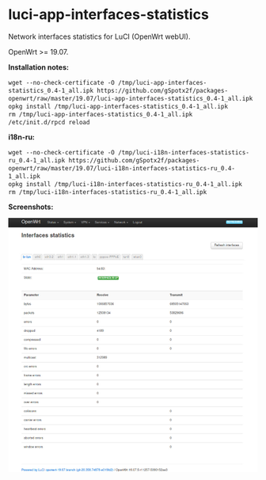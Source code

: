 # luci-app-interfaces-statistics
Network interfaces statistics for LuCI (OpenWrt webUI).

OpenWrt >= 19.07.

**Installation notes:**

    wget --no-check-certificate -O /tmp/luci-app-interfaces-statistics_0.4-1_all.ipk https://github.com/gSpotx2f/packages-openwrt/raw/master/19.07/luci-app-interfaces-statistics_0.4-1_all.ipk
    opkg install /tmp/luci-app-interfaces-statistics_0.4-1_all.ipk
    rm /tmp/luci-app-interfaces-statistics_0.4-1_all.ipk
    /etc/init.d/rpcd reload

**i18n-ru:**

    wget --no-check-certificate -O /tmp/luci-i18n-interfaces-statistics-ru_0.4-1_all.ipk https://github.com/gSpotx2f/packages-openwrt/raw/master/19.07/luci-i18n-interfaces-statistics-ru_0.4-1_all.ipk
    opkg install /tmp/luci-i18n-interfaces-statistics-ru_0.4-1_all.ipk
    rm /tmp/luci-i18n-interfaces-statistics-ru_0.4-1_all.ipk

**Screenshots:**

![](https://github.com/gSpotx2f/luci-app-interfaces-statistics/blob/master/screenshots/01.jpg)
